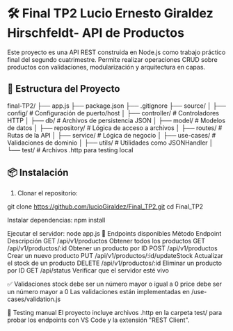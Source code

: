 # 🛠️ Final TP2 Lucio Ernesto Giraldez Hirschfeldt- API de Productos

Este proyecto es una API REST construida en Node.js como trabajo práctico final del segundo cuatrimestre. Permite realizar operaciones CRUD sobre productos con validaciones, modularización y arquitectura en capas.

## 📁 Estructura del Proyecto

final-TP2/
├── app.js
├── package.json
├── .gitignore
├── source/
│ ├── config/ # Configuración de puerto/host
│ ├── controller/ # Controladores HTTP
│ ├── db/ # Archivos de persistencia JSON
│ ├── model/ # Modelos de datos
│ ├── repository/ # Lógica de acceso a archivos
│ ├── routes/ # Rutas de la API
│ ├── service/ # Lógica de negocio
│ ├── use-cases/ # Validaciones de dominio
│ ├── utils/ # Utilidades como JSONHandler
│ └── test/ # Archivos .http para testing local

## 📦 Instalación

1. Clonar el repositorio:

git clone https://github.com/lucioGiraldez/Final_TP2.git
cd Final_TP2

Instalar dependencias:
npm install

Ejecutar el servidor:
node app.js
🔌 Endpoints disponibles
Método	Endpoint	Descripción
GET	/api/v1/productos	Obtener todos los productos
GET	/api/v1/productos/:id	Obtener un producto por ID
POST	/api/v1/productos	Crear un nuevo producto
PUT	/api/v1/productos/:id/updateStock	Actualizar el stock de un producto
DELETE	/api/v1/productos/:id	Eliminar un producto por ID
GET	/api/status	Verificar que el servidor esté vivo

✅ Validaciones
stock debe ser un número mayor o igual a 0
price debe ser un número mayor a 0
Las validaciones están implementadas en /use-cases/validation.js

🧪 Testing manual
El proyecto incluye archivos .http en la carpeta test/ para probar los endpoints con VS Code y la extensión "REST Client".
